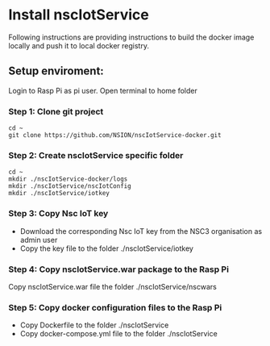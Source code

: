 # Install nscIotService
Following instructions are providing instructions to build the docker image locally and push it to local docker registry.

## Setup enviroment:

Login to Rasp Pi as pi user. Open terminal to home folder
### Step 1: Clone git project 
```text 
cd ~
git clone https://github.com/NSION/nscIotService-docker.git
```
### Step 2:  Create nscIotService specific folder
```text 
cd ~
mkdir ./nscIotService-docker/logs
mkdir ./nscIotService/nscIotConfig
mkdir ./nscIotService/iotkey
```
### Step 3:  Copy Nsc IoT key
- Download the corresponding Nsc IoT key from the NSC3 organisation as admin user
- Copy the key file to the folder ./nscIotService/iotkey

### Step 4:  Copy nscIotService.war package to the Rasp Pi
Copy nscIotService.war file the folder ./nscIotService/nscwars

### Step 5:  Copy docker configuration files to the Rasp Pi
- Copy Dockerfile to the folder ./nscIotService
- Copy docker-compose.yml file to the folder ./nscIotService
